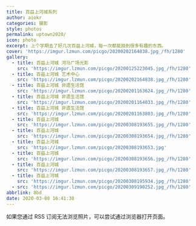 ```yaml
---
title: 百益上河城系列
author: aiokr
categories: 摄影
style: photos
permalink: uptown2020/
icon: photo
excerpt: 上个学期去了好几次百益上河城，每一次都能拍到很多有趣的东西。
cover: 'https://imgur.lzmun.com/picgo/20200202164838.jpg_/fh/1280'
gallery:
  - title: 百益上河城 河马广场光影
    src: 'https://imgur.lzmun.com/picgo/20200125223045.jpg_/fh/1280'
  - title: 百益上河城 艺术中心
    src: 'https://imgur.lzmun.com/picgo/20200202164838.jpg_/fh/1280'
  - title: 百益上河城 非遗生活馆
    src: 'https://imgur.lzmun.com/picgo/20200201163624.jpg_/fh/1280'
  - title: 百益上河城 非遗生活馆
    src: 'https://imgur.lzmun.com/picgo/20200201164033.jpg_/fh/1280'
  - title: 百益上河城 非遗生活馆
    src: 'https://imgur.lzmun.com/picgo/20200201163803.jpg_/fh/1280'
  - title: 百益上河城
    src: 'https://imgur.lzmun.com/picgo/20200308193655.jpg_/fh/1280'
  - title: 百益上河城
    src: 'https://imgur.lzmun.com/picgo/20200308193654.jpg_/fh/1280'
  - title: 百益上河城
    src: 'https://imgur.lzmun.com/picgo/20200308193653.jpg'
  - title: 百益上河城
    src: 'https://imgur.lzmun.com/picgo/20200308193656.jpg_/fh/1280'
  - title: 百益上河城
    src: 'https://imgur.lzmun.com/picgo/20200308193657.jpg_/fh/1280'
  - title: 百益上河城
    src: 'https://imgur.lzmun.com/picgo/20200308195934.jpg_/fh/1280'
  - src: 'https://imgur.lzmun.com/picgo/20200309190252.jpg_/fh/1280'
abbrlink: 8bd
date: 2020-03-08 16:41:38
---
```

如果您通过 RSS 订阅无法浏览照片，可以尝试通过浏览器打开页面。